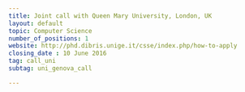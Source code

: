 ```yaml
---
title: Joint call with Queen Mary University, London, UK
layout: default
topic: Computer Science
number_of_positions: 1
website: http://phd.dibris.unige.it/csse/index.php/how-to-apply
closing_date : 10 June 2016
tag: call_uni
subtag: uni_genova_call

---
```

